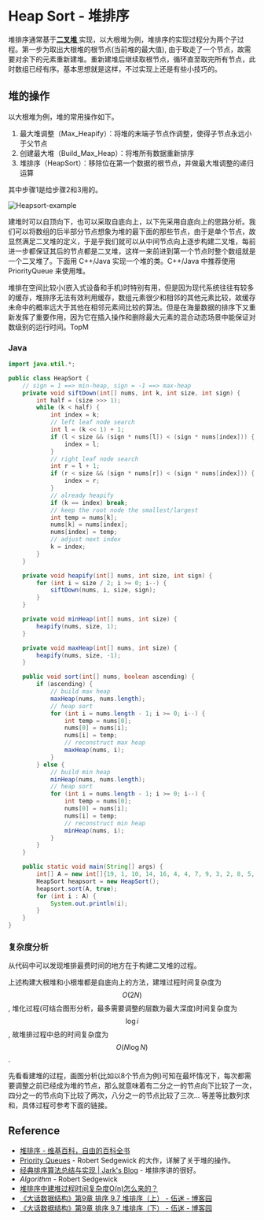 # Heap Sort - 堆排序

堆排序通常基于[**二叉堆** ](http://algorithm.yuanbin.me/zh-hans/basics_data_structure/heap.html)实现，以大根堆为例，堆排序的实现过程分为两个子过程。第一步为取出大根堆的根节点(当前堆的最大值), 由于取走了一个节点，故需要对余下的元素重新建堆。重新建堆后继续取根节点，循环直至取完所有节点，此时数组已经有序。基本思想就是这样，不过实现上还是有些小技巧的。

## 堆的操作

以大根堆为例，堆的常用操作如下。

1. 最大堆调整（Max_Heapify）：将堆的末端子节点作调整，使得子节点永远小于父节点
2. 创建最大堆（Build_Max_Heap）：将堆所有数据重新排序
3. 堆排序（HeapSort）：移除位在第一个数据的根节点，并做最大堆调整的递归运算

其中步骤1是给步骤2和3用的。

![Heapsort-example](../../shared-files/images/Heapsort-example.gif)

建堆时可以自顶向下，也可以采取自底向上，以下先采用自底向上的思路分析。我们可以将数组的后半部分节点想象为堆的最下面的那些节点，由于是单个节点，故显然满足二叉堆的定义，于是乎我们就可以从中间节点向上逐步构建二叉堆，每前进一步都保证其后的节点都是二叉堆，这样一来前进到第一个节点时整个数组就是一个二叉堆了。下面用 C++/Java 实现一个堆的类。C++/Java 中推荐使用 PriorityQueue 来使用堆。

堆排在空间比较小(嵌入式设备和手机)时特别有用，但是因为现代系统往往有较多的缓存，堆排序无法有效利用缓存，数组元素很少和相邻的其他元素比较，故缓存未命中的概率远大于其他在相邻元素间比较的算法。但是在海量数据的排序下又重新发挥了重要作用，因为它在插入操作和删除最大元素的混合动态场景中能保证对数级别的运行时间。TopM


### Java

```java
import java.util.*;

public class HeapSort {
    // sign = 1 ==> min-heap, sign = -1 ==> max-heap
    private void siftDown(int[] nums, int k, int size, int sign) {
        int half = (size >>> 1);
        while (k < half) {
            int index = k;
            // left leaf node search
            int l = (k << 1) + 1;
            if (l < size && (sign * nums[l]) < (sign * nums[index])) {
                index = l;
            }
            // right leaf node search
            int r = l + 1;
            if (r < size && (sign * nums[r]) < (sign * nums[index])) {
                index = r;
            }
            // already heapify
            if (k == index) break;
            // keep the root node the smallest/largest
            int temp = nums[k];
            nums[k] = nums[index];
            nums[index] = temp;
            // adjust next index
            k = index;
        }
    }

    private void heapify(int[] nums, int size, int sign) {
        for (int i = size / 2; i >= 0; i--) {
            siftDown(nums, i, size, sign);
        }
    }

    private void minHeap(int[] nums, int size) {
        heapify(nums, size, 1);
    }

    private void maxHeap(int[] nums, int size) {
        heapify(nums, size, -1);
    }

    public void sort(int[] nums, boolean ascending) {
        if (ascending) {
            // build max heap
            maxHeap(nums, nums.length);
            // heap sort
            for (int i = nums.length - 1; i >= 0; i--) {
                int temp = nums[0];
                nums[0] = nums[i];
                nums[i] = temp;
                // reconstruct max heap
                maxHeap(nums, i);
            }
        } else {
            // build min heap
            minHeap(nums, nums.length);
            // heap sort
            for (int i = nums.length - 1; i >= 0; i--) {
                int temp = nums[0];
                nums[0] = nums[i];
                nums[i] = temp;
                // reconstruct min heap
                minHeap(nums, i);
            }
        }
    }

    public static void main(String[] args) {
        int[] A = new int[]{19, 1, 10, 14, 16, 4, 4, 7, 9, 3, 2, 8, 5, 11};
        HeapSort heapsort = new HeapSort();
        heapsort.sort(A, true);
        for (int i : A) {
            System.out.println(i);
        }
    }
}
```

### 复杂度分析

从代码中可以发现堆排最费时间的地方在于构建二叉堆的过程。

上述构建大根堆和小根堆都是自底向上的方法，建堆过程时间复杂度为 $$O(2N)$$, 堆化过程(可结合图形分析，最多需要调整的层数为最大深度)时间复杂度为 $$\log i$$, 故堆排过程中总的时间复杂度为 $$O(N \log N)$$.

先看看建堆的过程，画图分析(比如以8个节点为例)可知在最坏情况下，每次都需要调整之前已经成为堆的节点，那么就意味着有二分之一的节点向下比较了一次，四分之一的节点向下比较了两次，八分之一的节点比较了三次... 等差等比数列求和，具体过程可参考下面的链接。

## Reference

- [堆排序 - 维基百科，自由的百科全书](http://zh.wikipedia.org/wiki/%E5%A0%86%E6%8E%92%E5%BA%8F)
- [Priority Queues](http://algs4.cs.princeton.edu/24pq/) - Robert Sedgewick 的大作，详解了关于堆的操作。
- [经典排序算法总结与实现 | Jark's Blog](http://wuchong.me/blog/2014/02/09/algorithm-sort-summary/) - 堆排序讲的很好。
- *Algorithm* - Robert Sedgewick
- [堆排序中建堆过程时间复杂度O(n)怎么来的？](http://www.zhihu.com/question/20729324)
- [《大话数据结构》第9章 排序 9.7 堆排序（上） - 伍迷 - 博客园](http://www.cnblogs.com/cj723/archive/2011/04/21/2024261.html)
- [《大话数据结构》第9章 排序 9.7 堆排序（下） - 伍迷 - 博客园](http://www.cnblogs.com/cj723/archive/2011/04/22/2024269.html)
